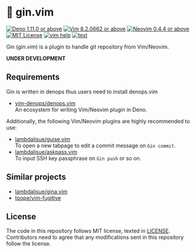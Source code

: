 # 🥃 gin.vim

[![Deno 1.11.0 or above](https://img.shields.io/badge/Deno-Support%201.11.0-yellowgreen.svg?logo=deno)](https://github.com/denoland/deno/tree/v1.11.0)
[![Vim 8.2.0662 or above](https://img.shields.io/badge/Vim-Support%208.2.0662-yellowgreen.svg?logo=vim)](https://github.com/vim/vim/tree/v8.2.0662)
[![Neovim 0.4.4 or above](https://img.shields.io/badge/Neovim-Support%200.4.4-yellowgreen.svg?logo=neovim&logoColor=white)](https://github.com/neovim/neovim/tree/v0.4.4)
[![MIT License](https://img.shields.io/badge/license-MIT-blue.svg)](LICENSE)
[![vim help](https://img.shields.io/badge/vim-%3Ah%20gin-orange.svg)](doc/gin.txt)
[![test](https://github.com/lambdalisue/gin.vim/actions/workflows/test.yml/badge.svg)](https://github.com/lambdalisue/gin.vim/actions/workflows/test.yml)

Gin (_gin.vim_) is a plugin to handle git repository from Vim/Neovim.

**UNDER DEVELOPMENT**

## Requirements

Gin is written in denops thus users need to install denops.vim

- [vim-denops/denops.vim][vim-denops/denops.vim]<br> An ecosystem for writing
  Vim/Neovim plugin in Deno.

Additionally, the following Vim/Neovim plugins are highly recommended to use:

- [lambdalisue/guise.vim][lambdalisue/guise.vim]<br> To open a new tabpage to
  edit a commit message on `Gin commit`.
- [lambdalisue/askpass.vim][lambdalisue/askpass.vim]<br> To input SSH key
  passphrase on `Gin push` or so on.

[vim-denops/denops.vim]: https://github.com/vim-denops/denops.vim
[lambdalisue/guise.vim]: https://github.com/lambdalisue/guise.vim
[lambdalisue/askpass.vim]: https://github.com/lambdalisue/askpass.vim

## Similar projects

- [lambdalisue/gina.vim](https://github.com/lambdalisue/gina.vim)
- [tpope/vim-fugitive](https://github.com/tpope/vim-fugitive)

## License

The code in this repository follows MIT license, texted in [LICENSE](./LICENSE).
Contributors need to agree that any modifications sent in this repository follow
the license.
